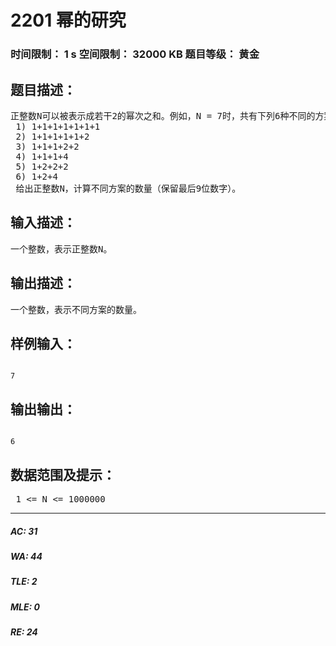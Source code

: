 # 2201 幂的研究   
### 时间限制： 1 s     空间限制： 32000 KB     题目等级： 黄金  
## 题目描述：  

<pre>
正整数N可以被表示成若干2的幂次之和。例如，N = 7时，共有下列6种不同的方案：  
 1) 1+1+1+1+1+1+1  
 2) 1+1+1+1+1+2  
 3) 1+1+1+2+2  
 4) 1+1+1+4  
 5) 1+2+2+2  
 6) 1+2+4  
 给出正整数N，计算不同方案的数量（保留最后9位数字）。
</pre>
  
  
## 输入描述：  

<pre>
一个整数，表示正整数N。
</pre>
  
  
## 输出描述：  

<pre>
一个整数，表示不同方案的数量。
</pre>
  
  
## 样例输入：  

<pre><code>
7
</code></pre>
  
  
## 输出输出：  

<pre><code>
6
</code></pre>
  
  
## 数据范围及提示：  

<pre>
 1 <= N <= 1000000
</pre>
  
  
***  

##### AC: 31  
##### WA: 44  
##### TLE: 2  
##### MLE: 0  
##### RE: 24  
